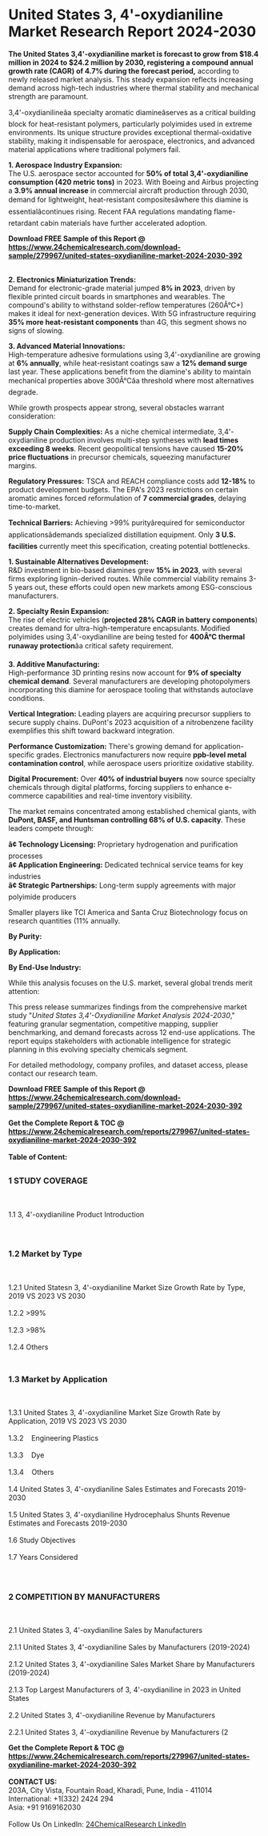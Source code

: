 <h1>United States 3, 4'-oxydianiline Market Research Report 2024-2030</h1><p><strong>The United States 3,4'-oxydianiline market is forecast to grow from $18.4 million in 2024 to $24.2 million by 2030, registering a compound annual growth rate (CAGR) of 4.7% during the forecast period,</strong> according to newly released market analysis. This steady expansion reflects increasing demand across high-tech industries where thermal stability and mechanical strength are paramount.</p><p>3,4'-oxydianilineâa specialty aromatic diamineâserves as a critical building block for heat-resistant polymers, particularly polyimides used in extreme environments. Its unique structure provides exceptional thermal-oxidative stability, making it indispensable for aerospace, electronics, and advanced material applications where traditional polymers fail.</p><p><strong>1. Aerospace Industry Expansion:</strong><br>
The U.S. aerospace sector accounted for <strong>50% of total 3,4'-oxydianiline consumption (420 metric tons)</strong> in 2023. With Boeing and Airbus projecting a <strong>3.9% annual increase</strong> in commercial aircraft production through 2030, demand for lightweight, heat-resistant compositesâwhere this diamine is essentialâcontinues rising. Recent FAA regulations mandating flame-retardant cabin materials have further accelerated adoption.</p><div><b>Download FREE Sample of this Report @ 
            <a href="https://www.24chemicalresearch.com/download-sample/279967/united-states-oxydianiline-market-2024-2030-392">
            https://www.24chemicalresearch.com/download-sample/279967/united-states-oxydianiline-market-2024-2030-392</a></b></div><br><p><strong>2. Electronics Miniaturization Trends:</strong><br>
Demand for electronic-grade material jumped <strong>8% in 2023</strong>, driven by flexible printed circuit boards in smartphones and wearables. The compound's ability to withstand solder-reflow temperatures (260Â°C+) makes it ideal for next-generation devices. With 5G infrastructure requiring <strong>35% more heat-resistant components</strong> than 4G, this segment shows no signs of slowing.</p><p><strong>3. Advanced Material Innovations:</strong><br>
High-temperature adhesive formulations using 3,4'-oxydianiline are growing at <strong>6% annually</strong>, while heat-resistant coatings saw a <strong>12% demand surge</strong> last year. These applications benefit from the diamine's ability to maintain mechanical properties above 300Â°Câa threshold where most alternatives degrade.</p><p>While growth prospects appear strong, several obstacles warrant consideration:</p><p><strong>Supply Chain Complexities:</strong> As a niche chemical intermediate, 3,4'-oxydianiline production involves multi-step syntheses with <strong>lead times exceeding 8 weeks</strong>. Recent geopolitical tensions have caused <strong>15-20% price fluctuations</strong> in precursor chemicals, squeezing manufacturer margins.</p><p><strong>Regulatory Pressures:</strong> TSCA and REACH compliance costs add <strong>12-18%</strong> to product development budgets. The EPA's 2023 restrictions on certain aromatic amines forced reformulation of <strong>7 commercial grades</strong>, delaying time-to-market.</p><p><strong>Technical Barriers:</strong> Achieving &gt;99% purityârequired for semiconductor applicationsâdemands specialized distillation equipment. Only <strong>3 U.S. facilities</strong> currently meet this specification, creating potential bottlenecks.</p><p><strong>1. Sustainable Alternatives Development:</strong><br>
R&amp;D investment in bio-based diamines grew <strong>15% in 2023</strong>, with several firms exploring lignin-derived routes. While commercial viability remains 3-5 years out, these efforts could open new markets among ESG-conscious manufacturers.</p><p><strong>2. Specialty Resin Expansion:</strong><br>
The rise of electric vehicles (<strong>projected 28% CAGR in battery components</strong>) creates demand for ultra-high-temperature encapsulants. Modified polyimides using 3,4'-oxydianiline are being tested for <strong>400Â°C thermal runaway protection</strong>âa critical safety requirement.</p><p><strong>3. Additive Manufacturing:</strong><br>
High-performance 3D printing resins now account for <strong>9% of specialty chemical demand</strong>. Several manufacturers are developing photopolymers incorporating this diamine for aerospace tooling that withstands autoclave conditions.</p><p><strong>Vertical Integration:</strong> Leading players are acquiring precursor suppliers to secure supply chains. DuPont's 2023 acquisition of a nitrobenzene facility exemplifies this shift toward backward integration.</p><p><strong>Performance Customization:</strong> There's growing demand for application-specific grades. Electronics manufacturers now require <strong>ppb-level metal contamination control</strong>, while aerospace users prioritize oxidative stability.</p><p><strong>Digital Procurement:</strong> Over <strong>40% of industrial buyers</strong> now source specialty chemicals through digital platforms, forcing suppliers to enhance e-commerce capabilities and real-time inventory visibility.</p><p>The market remains concentrated among established chemical giants, with <strong>DuPont, BASF, and Huntsman controlling 68% of U.S. capacity</strong>. These leaders compete through:</p><p><strong>â¢ Technology Licensing:</strong> Proprietary hydrogenation and purification processes<br>
<strong>â¢ Application Engineering:</strong> Dedicated technical service teams for key industries<br>
<strong>â¢ Strategic Partnerships:</strong> Long-term supply agreements with major polyimide producers</p><p>Smaller players like TCI America and Santa Cruz Biotechnology focus on research quantities (11% annually.</p><p><strong>By Purity:</strong></p><p><strong>By Application:</strong></p><p><strong>By End-Use Industry:</strong></p><p>While this analysis focuses on the U.S. market, several global trends merit attention:</p><p>This press release summarizes findings from the comprehensive market study "<em>United States 3,4'-Oxydianiline Market Analysis 2024-2030</em>," featuring granular segmentation, competitive mapping, supplier benchmarking, and demand forecasts across 12 end-use applications. The report equips stakeholders with actionable intelligence for strategic planning in this evolving specialty chemicals segment.</p><p>For detailed methodology, company profiles, and dataset access, please contact our research team.</p><div><b>Download FREE Sample of this Report @ 
            <a href="https://www.24chemicalresearch.com/download-sample/279967/united-states-oxydianiline-market-2024-2030-392">
            https://www.24chemicalresearch.com/download-sample/279967/united-states-oxydianiline-market-2024-2030-392</a></b></div><br><div><b>Get the Complete Report & TOC @ 
            <a href="https://www.24chemicalresearch.com/reports/279967/united-states-oxydianiline-market-2024-2030-392">
            https://www.24chemicalresearch.com/reports/279967/united-states-oxydianiline-market-2024-2030-392</a></b></div><br>
            <b>Table of Content:</b><p><h2><span style="font-size:16px"><strong>1 STUDY COVERAGE</strong></span></h2><br />
<p>1.1 3, 4'-oxydianiline Product Introduction</p><br />
<h2><span style="font-size:16px"><strong>1.2 Market by Type</strong></span></h2><br />
<p>1.2.1 United Statesn 3, 4'-oxydianiline Market Size Growth Rate by Type, 2019 VS 2023 VS 2030<br /><br />
1.2.2 >99%&nbsp;&nbsp; &nbsp;<br /><br />
1.2.3 >98%<br /><br />
1.2.4 Others<br /><br />
<h2><span style="font-size:16px"><strong>1.3 Market by Application</strong></span></h2><br />
<p>1.3.1 United States 3, 4'-oxydianiline Market Size Growth Rate by Application, 2019 VS 2023 VS 2030<br /><br />
1.3.2&nbsp;&nbsp; &nbsp;Engineering Plastics<br /><br />
1.3.3&nbsp;&nbsp; &nbsp;Dye<br /><br />
1.3.4&nbsp;&nbsp; &nbsp;Others<br /><br />
1.4 United States 3, 4'-oxydianiline Sales Estimates and Forecasts 2019-2030<br /><br />
1.5 United States 3, 4'-oxydianiline Hydrocephalus Shunts Revenue Estimates and Forecasts 2019-2030<br /><br />
1.6 Study Objectives<br /><br />
1.7 Years Considered</p><br />
<h2><span style="font-size:16px"><strong>2 COMPETITION BY MANUFACTURERS</strong></span></h2><br />
<p>2.1 United States 3, 4'-oxydianiline Sales by Manufacturers<br /><br />
2.1.1 United States 3, 4'-oxydianiline Sales by Manufacturers (2019-2024)<br /><br />
2.1.2 United States 3, 4'-oxydianiline Sales Market Share by Manufacturers (2019-2024)<br /><br />
2.1.3 Top Largest Manufacturers of 3, 4'-oxydianiline in 2023 in United States<br /><br />
2.2 United States 3, 4'-oxydianiline Revenue by Manufacturers<br /><br />
2.2.1 United States 3, 4'-oxydianiline Revenue by Manufacturers (2</p><div><b>Get the Complete Report & TOC @ 
            <a href="https://www.24chemicalresearch.com/reports/279967/united-states-oxydianiline-market-2024-2030-392">
            https://www.24chemicalresearch.com/reports/279967/united-states-oxydianiline-market-2024-2030-392</a></b></div><br><b>CONTACT US:</b><br>
            203A, City Vista, Fountain Road, Kharadi, Pune, India - 411014<br>
            International: +1(332) 2424 294<br>
            Asia: +91 9169162030 <br><br>
            Follow Us On LinkedIn: <a href="https://www.linkedin.com/company/24chemicalresearch/">24ChemicalResearch LinkedIn</a>